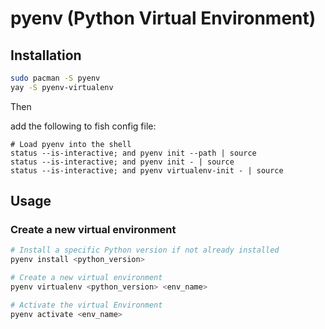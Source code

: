 # pyenv (Python Virtual Environment)

## Installation

```bash
sudo pacman -S pyenv
yay -S pyenv-virtualenv
```

Then

add the following to fish config file:

```fish
# Load pyenv into the shell
status --is-interactive; and pyenv init --path | source
status --is-interactive; and pyenv init - | source
status --is-interactive; and pyenv virtualenv-init - | source
```

## Usage

### Create a new virtual environment

```bash
# Install a specific Python version if not already installed
pyenv install <python_version>

# Create a new virtual environment
pyenv virtualenv <python_version> <env_name>

# Activate the virtual Environment
pyenv activate <env_name>
```

